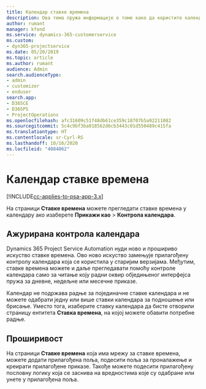 ```yaml
---
title: Календар ставке времена
description: Ова тема пружа информације о томе како да користите календар ставке времена.
author: rumant
manager: kfend
ms.service: dynamics-365-customerservice
ms.custom:
- dyn365-projectservice
ms.date: 05/20/2019
ms.topic: article
ms.author: rumant
audience: Admin
search.audienceType:
- admin
- customizer
- enduser
search.app:
- D365CE
- D365PS
- ProjectOperations
ms.openlocfilehash: afc31609c51f48db61ce359c18707b5a92211082
ms.sourcegitcommit: 5c4c9bf3ba018562d6cb3443c01d550489c415fa
ms.translationtype: HT
ms.contentlocale: sr-Cyrl-RS
ms.lasthandoff: 10/16/2020
ms.locfileid: "4084062"
---
```

# <a name="time-entry-calendar"></a>Календар ставке времена

[!INCLUDE[cc-applies-to-psa-app-3.x](../includes/cc-applies-to-psa-app-3x.md)]

На страници **Ставке времена** можете прегледати ставке времена у календару ако изаберете **Прикажи као** \> **Контрола календара**.

## <a name="updated-calendar-control"></a>Ажурирана контрола календара

Dynamics 365 Project Service Automation нуди ново и прошириво искуство ставке времена. Ово ново искуство замењује прилагођену контролу календара која се користила у старијим верзијама. Међутим, ставке времена можете и даље прегледавати помоћу контроле календара само за читање коју радни оквир обједињеног интерфејса пружа за дневне, недељне или месечне приказе.

Календар не подржава радње за појединачне ставке календара и не можете одабрати једну или више ставки календара за подношење или брисање. Уместо тога, изаберите ставку календара да бисте отворили страницу ентитета **Ставка времена**, на којој можете обавити потребне радње.

## <a name="extensibility"></a>Проширивост

На страници **Ставке времена** која има мрежу за ставке времена, можете додати прилагођена поља, подесити поља за проналажење и креирати прилагођене приказе. Такође можете подесити прилагођену пословну логику која се заснива на вредностима које су одабране или унете у прилагођена поља.
